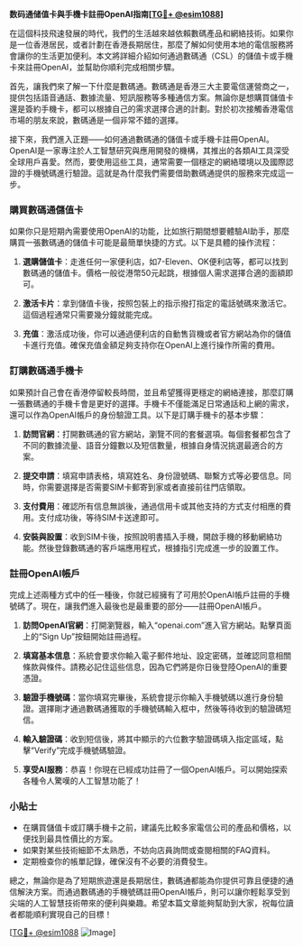 **数码通储值卡與手機卡註冊OpenAI指南[[TG💪+ @esim1088](https://t.me/s/esim1088)]**

在這個科技飛速發展的時代，我們的生活越來越依賴數碼產品和網絡技術。如果你是一位香港居民，或者計劃在香港長期居住，那麼了解如何使用本地的電信服務將會讓你的生活更加便利。本文將詳細介紹如何通過數碼通（CSL）的儲值卡或手機卡來註冊OpenAI，並幫助你順利完成相關步驟。

首先，讓我們來了解一下什麼是數碼通。數碼通是香港三大主要電信運營商之一，提供包括語音通話、數據流量、短訊服務等多種通信方案。無論你是想購買儲值卡還是簽約手機卡，都可以根據自己的需求選擇合適的計劃。對於初次接觸香港電信市場的朋友來說，數碼通是一個非常不錯的選擇。

接下來，我們進入正題——如何通過數碼通的儲值卡或手機卡註冊OpenAI。OpenAI是一家專注於人工智慧研究與應用開發的機構，其推出的各類AI工具深受全球用戶喜愛。然而，要使用這些工具，通常需要一個穩定的網絡環境以及國際認證的手機號碼進行驗證。這就是為什麼我們需要借助數碼通提供的服務來完成這一步。

### 購買數碼通儲值卡

如果你只是短期內需要使用OpenAI的功能，比如旅行期間想要體驗AI助手，那麼購買一張數碼通的儲值卡可能是最簡單快捷的方式。以下是具體的操作流程：

1. **選購儲值卡**：走進任何一家便利店，如7-Eleven、OK便利店等，都可以找到數碼通的儲值卡。價格一般從港幣50元起跳，根據個人需求選擇合適的面額即可。
   
2. **激活卡片**：拿到儲值卡後，按照包裝上的指示撥打指定的電話號碼來激活它。這個過程通常只需要幾分鐘就能完成。

3. **充值**：激活成功後，你可以通過便利店的自動售貨機或者官方網站為你的儲值卡進行充值。確保充值金額足夠支持你在OpenAI上進行操作所需的費用。

### 訂購數碼通手機卡

如果預計自己會在香港停留較長時間，並且希望獲得更穩定的網絡連接，那麼訂購一張數碼通的手機卡會是更好的選擇。手機卡不僅能滿足日常通話和上網的需求，還可以作為OpenAI帳戶的身份驗證工具。以下是訂購手機卡的基本步驟：

1. **訪問官網**：打開數碼通的官方網站，瀏覽不同的套餐選項。每個套餐都包含了不同的數據流量、語音分鐘數以及短信數量，根據自身情況挑選最適合的方案。

2. **提交申請**：填寫申請表格，填寫姓名、身份證號碼、聯繫方式等必要信息。同時，你需要選擇是否需要SIM卡郵寄到家或者直接前往門店領取。

3. **支付費用**：確認所有信息無誤後，通過信用卡或其他支持的方式支付相應的費用。支付成功後，等待SIM卡送達即可。

4. **安裝與設置**：收到SIM卡後，按照說明書插入手機，開啟手機的移動網絡功能。然後登錄數碼通的客戶端應用程式，根據指引完成進一步的設置工作。

### 註冊OpenAI帳戶

完成上述兩種方式中的任一種後，你就已經擁有了可用於OpenAI帳戶註冊的手機號碼了。現在，讓我們進入最後也是最重要的部分——註冊OpenAI帳戶。

1. **訪問OpenAI官網**：打開瀏覽器，輸入“openai.com”進入官方網站。點擊頁面上的“Sign Up”按鈕開始註冊過程。

2. **填寫基本信息**：系統會要求你輸入電子郵件地址、設定密碼，並確認同意相關條款與條件。請務必記住這些信息，因為它們將是你日後登陸OpenAI的重要憑證。

3. **驗證手機號碼**：當你填寫完畢後，系統會提示你輸入手機號碼以進行身份驗證。選擇剛才通過數碼通獲取的手機號碼輸入框中，然後等待收到的驗證碼短信。

4. **輸入驗證碼**：收到短信後，將其中顯示的六位數字驗證碼填入指定區域，點擊“Verify”完成手機號碼驗證。

5. **享受AI服務**：恭喜！你現在已經成功註冊了一個OpenAI帳戶。可以開始探索各種令人驚嘆的人工智慧功能了！

### 小貼士

- 在購買儲值卡或訂購手機卡之前，建議先比較多家電信公司的產品和價格，以便找到最具性價比的方案。
- 如果對某些技術細節不太熟悉，不妨向店員詢問或查閱相關的FAQ資料。
- 定期檢查你的帳單記錄，確保沒有不必要的消費發生。

總之，無論你是為了短期旅遊還是長期居住，數碼通都能為你提供可靠且便捷的通信解決方案。而通過數碼通的手機號碼註冊OpenAI帳戶，則可以讓你輕鬆享受到尖端的人工智慧技術帶來的便利與樂趣。希望本篇文章能夠幫助到大家，祝每位讀者都能順利實現自己的目標！

[[TG💪+ @esim1088](https://t.me/s/esim1088) ![Image](https://i.postimg.cc/4NQfJmqS/Snipaste-2025-05-13-00-14-12.png)]